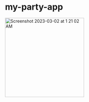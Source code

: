 # my-party-app

<img width="261" alt="Screenshot 2023-03-02 at 1 21 02 AM" src="https://user-images.githubusercontent.com/126715315/222250901-9bbaa13f-8436-4591-8ab4-456572a06008.png">
